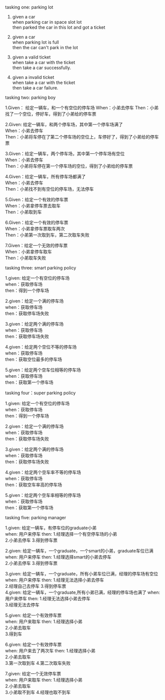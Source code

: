tasking one: parking lot  

1. given a car   
   when parking car in space slot lot  
   then parked the car in this lot and got a ticket  
   
2. given a car   
   when parking lot is full  
   then the car can't park in the lot 

3. given a valid ticket  
   when take a car with the ticket  
   then take a car successfully.
   
4. given a invalid ticket  
   when take a car with the ticket  
   then take a car failure.  
   
   
   
tasking two: parking boy 

1.Given： 给定一辆车，和一个有空位的停车场
  When：小弟去停车
  Then：小弟找了一个空位，停好车，得到了小弟给的停车票

2.Given: 给定一辆车，和两个停车场，其中第一个停车场满了  
  When：小弟去停车  
  Then：小弟将车停在了第二个停车场的空位上，车停好了，得到了小弟给的停车票  

3.Given：给定一辆车，两个停车场，其中第一个停车场有空位  
  When：小弟去停车  
  Then：小弟将车停在第一个停车场的空位，得到了小弟给的停车票  

4.Given：给定一辆车，所有停车场都满了  
  When：小弟去停车  
  Then：小弟找不到有空位的停车场，无法停车  
  
5.Given：给定一个有效的停车票  
  When：小弟拿停车票去取车  
  Then：小弟取到车  

6.Given：给定一个有效的停车票  
  When：小弟拿停车票取车两次  
  Then：小弟第一次取到车，第二次取车失败  

7.Given：给定一个无效的停车票    
  When：小弟拿停车取车    
  Then：小弟取车失败  
  

tasking three: smart parking policy


1.given: 给定一个有空位的停车场  
  when：获取停车场  
  then：得到一个停车场
   
2.given：给定一个满的停车场    
  when：获取停车场    
  then：获取停车场失败    

3.given：给定两个满的停车场  
  when：获取停车场  
  then：获取停车场失败 
   
4.given：给定两个空位不等的停车场  
  when：获取停车场  
  then：获取空位最多的停车场  

5.given：给定两个空车位相等的停车场  
  when：获取停车场  
  then：获取第一个停车场  

   
tasking four：super parking policy
  
1.given: 给定一个有空位的停车场  
  when：获取停车场  
  then：得到一个停车场
   
2.given：给定一个满的停车场    
  when：获取停车场    
  then：获取停车场失败    

3.given：给定两个满的停车场  
  when：获取停车场  
  then：获取停车场失败 
  
4.given：给定两个空车率不等的停车场  
  when：获取停车场  
  then：获取空车率高的停车场  
  
5.given：给定两个空车率相等的停车场  
  when：获取停车场  
  then：获取第一个停车场    

tasking five: parking manager

1.given: 给定一辆车，有停车位的graduate小弟  
  when: 用户来停车
  then: 1.经理选择一个有空停车场的小弟  
        2.小弟去停车
        3.得到停车票  
        
2.given: 给定一辆车，一个graduate，一个smart的小弟，graduate车位已满  
  when: 用户来停车
  then: 1.经理选择smart的小弟去停车  
        2.小弟去停车
        3.得到停车票  
        
        
3.given: 给定一辆车，一个graduate，所有小弟车位已满，经理的停车场有空位  
  when: 用户来停车
  then: 1.经理无法选择小弟去停车  
        2.经理自己去停车
        3.得到停车票    
4.given: 给定一辆车，一个graduate,所有小弟已满，经理的停车场也满了
  when: 用户来停车
  then: 1.经理无法选择小弟去停车  
        3.经理无法去停车
                     
5.given: 给定一个有效停车票  
  when: 用户来取车
  then: 1.经理选择小弟  
        2.小弟去取车  
        3.得到车  
             
6.given: 给定一个有效停车票  
  when: 用户来去了两次车
  then: 1.经理选择小弟  
        2.小弟去取车  
        3.第一次取到车
        4.第二次取车失败          
             
7.given: 给定一个无效停车票  
  when: 用户来取车
  then: 1.经理选择小弟  
        2.小弟去取车  
        3.小弟取不到车
        4.经理也取不到车

        
    